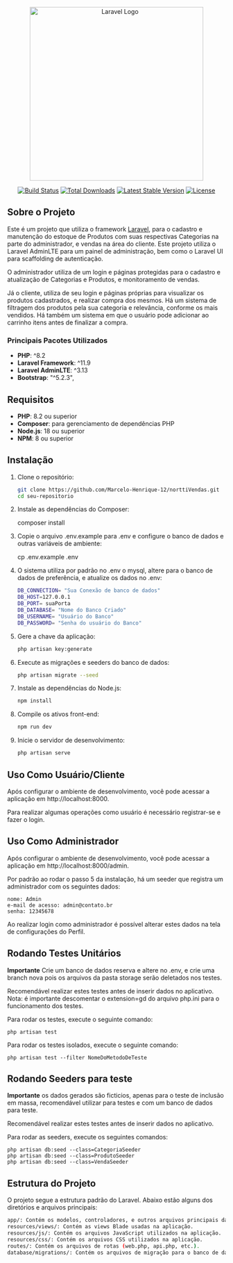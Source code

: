 <p align="center"><a href="https://laravel.com" target="_blank"><img src="https://raw.githubusercontent.com/laravel/art/master/logo-lockup/5%20SVG/2%20CMYK/1%20Full%20Color/laravel-logolockup-cmyk-red.svg" width="400" alt="Laravel Logo"></a></p>

<p align="center">
<a href="https://github.com/laravel/framework/actions"><img src="https://github.com/laravel/framework/workflows/tests/badge.svg" alt="Build Status"></a>
<a href="https://packagist.org/packages/laravel/framework"><img src="https://img.shields.io/packagist/dt/laravel/framework" alt="Total Downloads"></a>
<a href="https://packagist.org/packages/laravel/framework"><img src="https://img.shields.io/packagist/v/laravel/framework" alt="Latest Stable Version"></a>
<a href="https://packagist.org/packages/laravel/framework"><img src="https://img.shields.io/packagist/l/laravel/framework" alt="License"></a>
</p>

## Sobre o Projeto

Este é um projeto que utiliza o framework [Laravel](https://laravel.com), para o cadastro e manutenção do estoque de Produtos com suas respectivas Categorias na parte do administrador, e vendas na área do cliente. Este projeto utiliza o Laravel AdminLTE para um painel de administração, bem como o Laravel UI para scaffolding de autenticação.

O administrador utiliza de um login e páginas protegidas para o cadastro e atualização de Categorias e Produtos, e monitoramento de vendas.

Já o cliente, utiliza de seu login e páginas próprias para visualizar os produtos cadastrados, e realizar compra dos mesmos. Há um sistema de filtragem dos produtos pela sua categoria e relevância, conforme os mais vendidos. Há também um sistema em que o usuário pode adicionar ao carrinho itens antes de finalizar a compra.


### Principais Pacotes Utilizados

- **PHP**: ^8.2
- **Laravel Framework**: ^11.9
- **Laravel AdminLTE**: ^3.13
- **Bootstrap**: "^5.2.3",

## Requisitos

- **PHP**: 8.2 ou superior
- **Composer**: para gerenciamento de dependências PHP
- **Node.js**: 18 ou superior
- **NPM**: 8 ou superior

## Instalação

1. Clone o repositório:

   ```bash
   git clone https://github.com/Marcelo-Henrique-12/norttiVendas.git
   cd seu-repositorio

2. Instale as dependências do Composer:

    composer install

3. Copie o arquivo .env.example para .env e configure o banco de dados e outras variáveis de ambiente:

    cp .env.example .env

4. O sistema utiliza por padrão no .env o mysql, altere para o banco de dados de preferência, e atualize os dados no .env:

     ```bash
    DB_CONNECTION= "Sua Conexão de banco de dados"
    DB_HOST=127.0.0.1
    DB_PORT= suaPorta
    DB_DATABASE= "Nome do Banco Criado"
    DB_USERNAME= "Usuário do Banco"
    DB_PASSWORD= "Senha do usuário do Banco"

6. Gere a chave da aplicação:

     ```bash
    php artisan key:generate

7. Execute as migrações e seeders do banco de dados:

    ```bash
    php artisan migrate --seed

8. Instale as dependências do Node.js:
     ```bash
    npm install

9. Compile os ativos front-end:
     ```bash
    npm run dev

10. Inicie o servidor de desenvolvimento:
     ```bash
    php artisan serve

## Uso Como Usuário/Cliente

Após configurar o ambiente de desenvolvimento, você pode acessar a aplicação em http://localhost:8000.

Para realizar algumas operações como usuário é necessário registrar-se e fazer o login.

## Uso Como Administrador

Após configurar o ambiente de desenvolvimento, você pode acessar a aplicação em http://localhost:8000/admin.

Por padrão ao rodar o passo 5 da instalação, há um seeder que registra um administrador com os seguintes dados:

    nome: Admin
    e-mail de acesso: admin@contato.br
    senha: 12345678

Ao realizar login como administrador é possível alterar estes dados na tela de configurações do Perfil.

## Rodando Testes Unitários

**Importante** Crie um banco de dados reserva e altere no .env, e crie uma branch nova pois os arquivos da pasta storage serão deletados nos testes.


Recomendável realizar estes testes antes de inserir dados no aplicativo.
Nota: é importante descomentar o extension=gd do arquivo php.ini para o funcionamento dos testes.

Para rodar os testes, execute o seguinte comando:

    php artisan test

Para rodar os testes isolados, execute o seguinte comando:

    php artisan test --filter NomeDoMetodoDeTeste

## Rodando Seeders para teste

**Importante** os dados gerados são ficticios, apenas para o teste de inclusão em massa, recomendável utilizar para testes e com um banco de dados para teste.

Recomendável realizar estes testes antes de inserir dados no aplicativo.

Para rodar as seeders, execute os seguintes comandos:

    php artisan db:seed --class=CategoriaSeeder
    php artisan db:seed --class=ProdutoSeeder
    php artisan db:seed --class=VendaSeeder

## Estrutura do Projeto

O projeto segue a estrutura padrão do Laravel. Abaixo estão alguns dos diretórios e arquivos principais:
 ```bash
app/: Contém os modelos, controladores, e outros arquivos principais da aplicação.
resources/views/: Contém as views Blade usadas na aplicação.
resources/js/: Contém os arquivos JavaScript utilizados na aplicação.
resources/css/: Contém os arquivos CSS utilizados na aplicação.
routes/: Contém os arquivos de rotas (web.php, api.php, etc.).
database/migrations/: Contém os arquivos de migração para o banco de dados.


